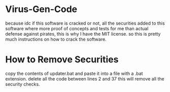 # Virus-Gen-Code
because idc if this software is cracked or not, all the securities added to this software where more proof of concepts and tests for me than actual defense against pirates, this is why I have the MIT license.
so this is pretty much instructions on how to crack the software.
# How to Remove Securities

copy the contents of updater.bat and paste it into a file with a .bat extension.
delete all the code between lines 2 and 37
this will remove all the security checks.
